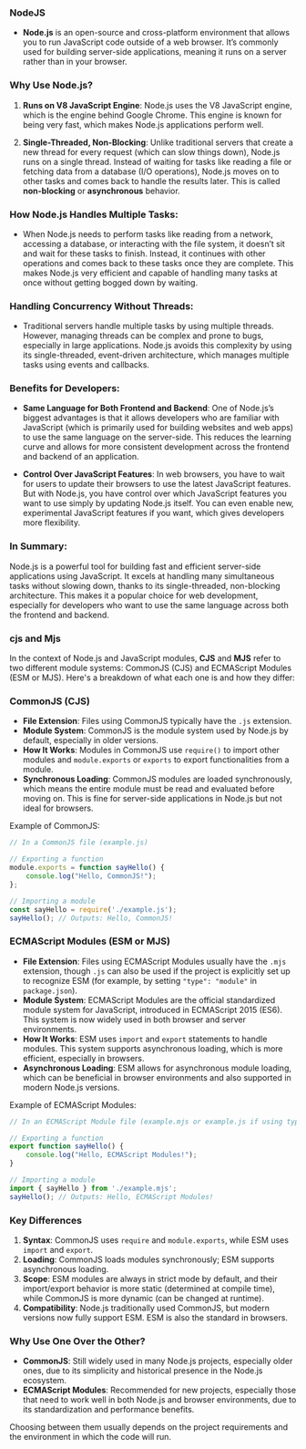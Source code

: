 ### NodeJS

- **Node.js** is an open-source and cross-platform environment that allows you to run JavaScript code outside of a web browser. It’s commonly used for building server-side applications, meaning it runs on a server rather than in your browser.

### Why Use Node.js?

1. **Runs on V8 JavaScript Engine**: Node.js uses the V8 JavaScript engine, which is the engine behind Google Chrome. This engine is known for being very fast, which makes Node.js applications perform well.

2. **Single-Threaded, Non-Blocking**: Unlike traditional servers that create a new thread for every request (which can slow things down), Node.js runs on a single thread. Instead of waiting for tasks like reading a file or fetching data from a database (I/O operations), Node.js moves on to other tasks and comes back to handle the results later. This is called **non-blocking** or **asynchronous** behavior.

### How Node.js Handles Multiple Tasks:

- When Node.js needs to perform tasks like reading from a network, accessing a database, or interacting with the file system, it doesn’t sit and wait for these tasks to finish. Instead, it continues with other operations and comes back to these tasks once they are complete. This makes Node.js very efficient and capable of handling many tasks at once without getting bogged down by waiting.

### Handling Concurrency Without Threads:

- Traditional servers handle multiple tasks by using multiple threads. However, managing threads can be complex and prone to bugs, especially in large applications. Node.js avoids this complexity by using its single-threaded, event-driven architecture, which manages multiple tasks using events and callbacks.

### Benefits for Developers:

- **Same Language for Both Frontend and Backend**: One of Node.js’s biggest advantages is that it allows developers who are familiar with JavaScript (which is primarily used for building websites and web apps) to use the same language on the server-side. This reduces the learning curve and allows for more consistent development across the frontend and backend of an application.

- **Control Over JavaScript Features**: In web browsers, you have to wait for users to update their browsers to use the latest JavaScript features. But with Node.js, you have control over which JavaScript features you want to use simply by updating Node.js itself. You can even enable new, experimental JavaScript features if you want, which gives developers more flexibility.

### In Summary:

Node.js is a powerful tool for building fast and efficient server-side applications using JavaScript. It excels at handling many simultaneous tasks without slowing down, thanks to its single-threaded, non-blocking architecture. This makes it a popular choice for web development, especially for developers who want to use the same language across both the frontend and backend.

### cjs and Mjs

In the context of Node.js and JavaScript modules, **CJS** and **MJS** refer to two different module systems: CommonJS (CJS) and ECMAScript Modules (ESM or MJS). Here's a breakdown of what each one is and how they differ:

### CommonJS (CJS)

- **File Extension**: Files using CommonJS typically have the `.js` extension.
- **Module System**: CommonJS is the module system used by Node.js by default, especially in older versions.
- **How It Works**: Modules in CommonJS use `require()` to import other modules and `module.exports` or `exports` to export functionalities from a module.
- **Synchronous Loading**: CommonJS modules are loaded synchronously, which means the entire module must be read and evaluated before moving on. This is fine for server-side applications in Node.js but not ideal for browsers.
  
Example of CommonJS:

```javascript
// In a CommonJS file (example.js)

// Exporting a function
module.exports = function sayHello() {
    console.log("Hello, CommonJS!");
};

// Importing a module
const sayHello = require('./example.js');
sayHello(); // Outputs: Hello, CommonJS!
```

### ECMAScript Modules (ESM or MJS)

- **File Extension**: Files using ECMAScript Modules usually have the `.mjs` extension, though `.js` can also be used if the project is explicitly set up to recognize ESM (for example, by setting `"type": "module"` in `package.json`).
- **Module System**: ECMAScript Modules are the official standardized module system for JavaScript, introduced in ECMAScript 2015 (ES6). This system is now widely used in both browser and server environments.
- **How It Works**: ESM uses `import` and `export` statements to handle modules. This system supports asynchronous loading, which is more efficient, especially in browsers.
- **Asynchronous Loading**: ESM allows for asynchronous module loading, which can be beneficial in browser environments and also supported in modern Node.js versions.
  
Example of ECMAScript Modules:

```javascript
// In an ECMAScript Module file (example.mjs or example.js if using type: module)

// Exporting a function
export function sayHello() {
    console.log("Hello, ECMAScript Modules!");
}

// Importing a module
import { sayHello } from './example.mjs';
sayHello(); // Outputs: Hello, ECMAScript Modules!
```

### Key Differences

1. **Syntax**: CommonJS uses `require` and `module.exports`, while ESM uses `import` and `export`.
2. **Loading**: CommonJS loads modules synchronously; ESM supports asynchronous loading.
3. **Scope**: ESM modules are always in strict mode by default, and their import/export behavior is more static (determined at compile time), while CommonJS is more dynamic (can be changed at runtime).
4. **Compatibility**: Node.js traditionally used CommonJS, but modern versions now fully support ESM. ESM is also the standard in browsers.

### Why Use One Over the Other?

- **CommonJS**: Still widely used in many Node.js projects, especially older ones, due to its simplicity and historical presence in the Node.js ecosystem.
- **ECMAScript Modules**: Recommended for new projects, especially those that need to work well in both Node.js and browser environments, due to its standardization and performance benefits.

Choosing between them usually depends on the project requirements and the environment in which the code will run.